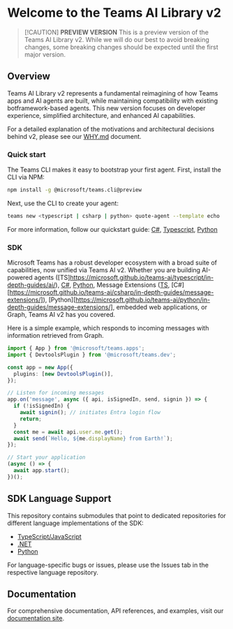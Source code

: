 # Welcome to the Teams AI Library v2

> \[!CAUTION]
> **PREVIEW VERSION** This is a preview version of the Teams AI Library v2. While we will do our best to avoid breaking changes, some breaking changes should be expected until the first major version.

## Overview

Teams AI Library v2 represents a fundamental reimagining of how Teams apps and AI agents are built, while maintaining compatibility with existing botframework-based agents. This new version focuses on developer experience, simplified architecture, and enhanced AI capabilities.

For a detailed explanation of the motivations and architectural decisions behind v2, please see our [WHY.md](./WHY.md) document.

### Quick start

The Teams CLI makes it easy to bootstrap your first agent. First, install the CLI via NPM:

```sh
npm install -g @microsoft/teams.cli@preview
```

Next, use the CLI to create your agent:

```sh
teams new <typescript | csharp | python> quote-agent --template echo
```

For more information, follow our quickstart guide: [C#](http://microsoft.github.io/teams-ai/csharp/getting-started/quickstart), [Typescript](http://microsoft.github.io/teams-ai/typescript/getting-started/quickstart), [Python](http://microsoft.github.io/teams-ai/python/getting-started/quickstart)

### SDK

Microsoft Teams has a robust developer ecosystem with a broad suite of capabilities, now unified via Teams AI v2. Whether you are building AI-powered agents ([TS]https://microsoft.github.io/teams-ai/typescript/in-depth-guides/ai/), [C#](https://microsoft.github.io/teams-ai/csharp/in-depth-guides/ai/), [Python](https://microsoft.github.io/teams-ai/python/in-depth-guides/ai/), Message Extensions ([TS](https://microsoft.github.io/teams-ai/typescript/in-depth-guides/message-extensions/), [C#][https://microsoft.github.io/teams-ai/csharp/in-depth-guides/message-extensions/]), [Python][https://microsoft.github.io/teams-ai/python/in-depth-guides/message-extensions/], embedded web applications, or Graph, Teams AI v2 has you covered.

Here is a simple example, which responds to incoming messages with information retrieved from Graph.

```typescript
import { App } from '@microsoft/teams.apps';
import { DevtoolsPlugin } from '@microsoft/teams.dev';

const app = new App({
  plugins: [new DevtoolsPlugin()],
});

// Listen for incoming messages
app.on('message', async ({ api, isSignedIn, send, signin }) => {
  if (!isSignedIn) {
    await signin(); // initiates Entra login flow
    return;
  }
  const me = await api.user.me.get();
  await send(`Hello, ${me.displayName} from Earth!`);
});

// Start your application
(async () => {
  await app.start();
})();
```

## SDK Language Support

This repository contains submodules that point to dedicated repositories for different language implementations of the SDK:

- [TypeScript/JavaScript](https://github.com/microsoft/teams.ts)
- [.NET](https://github.com/microsoft/teams.net)
- [Python](https://github.com/microsoft/teams.py)

For language-specific bugs or issues, please use the Issues tab in the respective language repository.

## Documentation

For comprehensive documentation, API references, and examples, visit our [documentation site](https://microsoft.github.io/teams-ai/).
